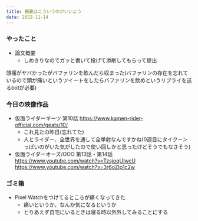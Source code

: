 ```yaml
---
title: 概要はこういうのがいいよう
date: 2022-11-14
---
```


### やったこと
+ 論文概要
  + しめきりなのでガッと書いて投げて添削してもらって提出

頭痛がヤバかったがバファリンを飲んだら収まった(バファリンの存在を忘れているので頭が痛いというツイートをしたらバファリンを飲めというリプライを送るbotが必要)

### 今日の映像作品
+ 仮面ライダーギーツ 第10話 <https://www.kamen-rider-official.com/geats/10/>
  + これ見たの昨日(忘れてた)
  + 人とライダー、全世界を通して全単射なんですかね(0週目にタイクーンっぽいのがいた気がしたので使い回しかと思ったけどそうでもなさそう)
+ 仮面ライダーオーズ/OOO 第13話・第14話 <https://www.youtube.com/watch?v=TzsjoqUIwcU> <https://www.youtube.com/watch?v=3r6oZIp1c2w>

### ゴミ箱
+ Pixel Watchをつけてるところが痛くなってきた
  + 痛いというか、なんか気になるというか
  + とりあえず自宅にいるときは寝る時以外外してみることにする

